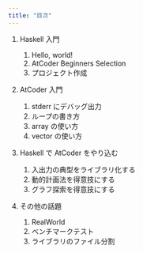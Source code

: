```yaml
---
title: "目次"
---
```


1. Haskell 入門
    1. Hello, world!
    2. AtCoder Beginners Selection
    3. プロジェクト作成

2. AtCoder 入門
    1. stderr にデバッグ出力
    2. ループの書き方
    3. array の使い方
    4. vector の使い方

3. Haskell で AtCoder をやり込む
    1. 入出力の典型をライブラリ化する
    2. 動的計画法を得意技にする
    3. グラフ探索を得意技にする

4. その他の話題
    1. RealWorld
    2. ベンチマークテスト
    3. ライブラリのファイル分割

<!-- 5. 付録 -->

